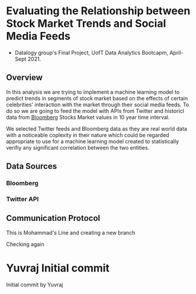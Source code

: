 

# Evaluating the Relationship between Stock Market Trends and Social Media Feeds
* Datalogy group's Final Project, UofT Data Analytics Bootcapm, April-Sept 2021.

## Overview

In this analysis we are trying to implement a machine learning model to predict trends in segments of stock market based on the effects of certain celebrities' interaction with the market through their social media feeds. To do so we are going to feed the model with APIs from Twitter and historicl data from [Bloomberg](https://www.bloomberg.com/markets/stocks) Stocks Market values in 10 year time interval. 

We selected Twitter feeds and Bloomberg data as they are real world data with a noticeable coplexity in their nature which could be regarded appropriate to use for a machine learning model created to statistically verifiy any significant correlation between the two entities.


## Data Sources

### Bloomberg






### Twitter API






## Communication Protocol

















This is Mohammad's Line and creating a new branch

Checking again

# Yuvraj Initial commit
Initial commit by Yuvraj
